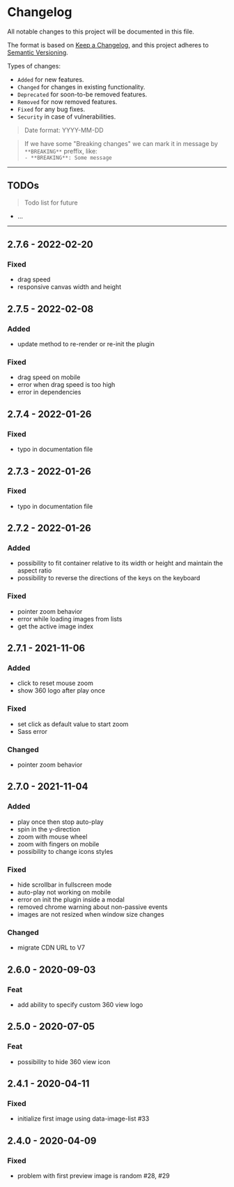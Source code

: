 # Changelog
All notable changes to this project will be documented in this file.

The format is based on [Keep a Changelog](https://keepachangelog.com/en/1.0.0/),
and this project adheres to [Semantic Versioning](https://semver.org/spec/v2.0.0.html).

Types of changes:
- `Added` for new features.
- `Changed` for changes in existing functionality.
- `Deprecated` for soon-to-be removed features.
- `Removed` for now removed features.
- `Fixed` for any bug fixes.
- `Security` in case of vulnerabilities.

> Date format: YYYY-MM-DD

> If we have some "Breaking changes" we can mark it in message by `**BREAKING**` preffix, like:  
> `- **BREAKING**: Some message`

-------------

## TODOs
> Todo list for future

- ...

-------------
## 2.7.6 - 2022-02-20
### Fixed
- drag speed
- responsive canvas width and height

## 2.7.5 - 2022-02-08
### Added
- update method to re-render or re-init the plugin
### Fixed
- drag speed on mobile
- error when drag speed is too high
- error in dependencies

## 2.7.4 - 2022-01-26
### Fixed
- typo in documentation file
## 2.7.3 - 2022-01-26
### Fixed
- typo in documentation file

## 2.7.2 - 2022-01-26
### Added
- possibility to fit container relative to its width or height and maintain the aspect ratio
- possibility to reverse the directions of the keys on the keyboard
### Fixed
- pointer zoom behavior
- error while loading images from lists
- get the active image index

## 2.7.1 - 2021-11-06
### Added
- click to reset mouse zoom
- show 360 logo after play once
### Fixed
- set click as default value to start zoom
- Sass error
### Changed
- pointer zoom behavior

## 2.7.0 - 2021-11-04
### Added
- play once then stop auto-play
- spin in the y-direction
- zoom with mouse wheel
- zoom with fingers on mobile
- possibility to change icons styles

### Fixed
- hide scrollbar in fullscreen mode
- auto-play not working on mobile
- error on init the plugin inside a modal
- removed chrome warning about non-passive events
- images are not resized when window size changes

### Changed
- migrate CDN URL to V7

## 2.6.0 - 2020-09-03

### Feat
- add ability to specify custom 360 view logo

## 2.5.0 - 2020-07-05

### Feat
- possibility to hide 360 view icon

## 2.4.1 - 2020-04-11

### Fixed
- initialize first image using data-image-list #33


## 2.4.0 - 2020-04-09

### Fixed
- problem with first preview image is random #28, #29
